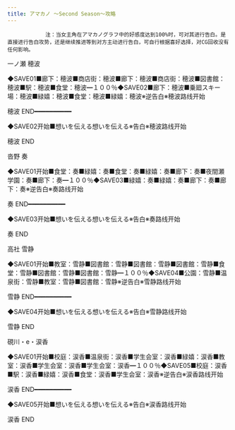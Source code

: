 ```yaml
---
title: アマカノ ～Second Season～攻略
---
```


                注：当女主角在アマカノグラフ中的好感度达到100%时，可对其进行告白。是直接进行告白攻势，还是继续推进等到对方主动进行告白，可自行根据喜好选择，对CG回收没有任何影响。

一ノ瀬 穂波

◆SAVE01■廊下：穂波■商店街：穂波■廊下：穂波■商店街：穂波■図書館：穂波■駅：穂波■食堂：穂波━１００％◆SAVE02■廊下：穂波■乗廻スキー場：穂波■緑嬉：穂波■食堂：穂波■緑嬉：穂波※逆告白※穂波路线开始

穂波 END━━━━━━━━━━

◆SAVE02开始■想いを伝える想いを伝える※告白※穂波路线开始

穂波 END

沓野 奏

◆SAVE01开始■食堂：奏■緑嬉：奏■食堂：奏■緑嬉：奏■廊下：奏■夜間瀬学園：奏■廊下：奏━１００％◆SAVE03■緑嬉：奏■緑嬉：奏■廊下：奏■廊下：奏※逆告白※奏路线开始

奏 END━━━━━━━━━━

◆SAVE03开始■想いを伝える想いを伝える※告白※奏路线开始

奏 END

高社 雪静

◆SAVE01开始■教室：雪静■図書館：雪静■図書館：雪静■図書館：雪静■食堂：雪静■図書館：雪静■図書館：雪静━１００％◆SAVE04■公園：雪静■温泉街：雪静■教室：雪静■図書館：雪静※逆告白※雪静路线开始

雪静 END━━━━━━━━━━

◆SAVE04开始■想いを伝える想いを伝える※告白※雪静路线开始

雪静 END

硯川・e・涙香

◆SAVE01开始■校庭：涙香■温泉街：涙香■学生会室：涙香■緑嬉：涙香■教室：涙香■学生会室：涙香■学生会室：涙香━１００％◆SAVE05■校庭：涙香■駅：涙香■緑嬉：涙香■食堂：涙香■学生会室：涙香※逆告白※涙香路线开始

涙香 END━━━━━━━━━━

◆SAVE05开始■想いを伝える想いを伝える※告白※涙香路线开始

涙香 END
              
